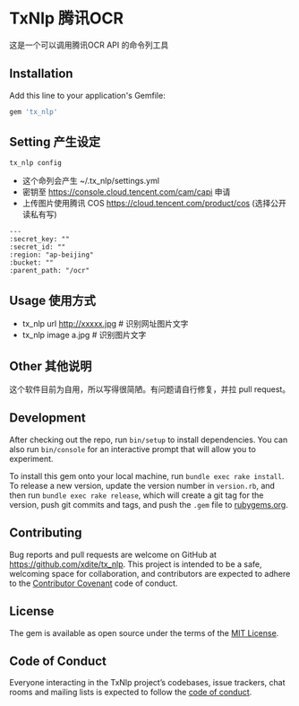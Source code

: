 # TxNlp 腾讯OCR

这是一个可以调用腾讯OCR API 的命令列工具

## Installation

Add this line to your application's Gemfile:

```ruby
gem 'tx_nlp'
```

## Setting 产生设定

`tx_nlp config`

* 这个命列会产生 ~/.tx_nlp/settings.yml
* 密钥至 <https://console.cloud.tencent.com/cam/capi> 申请
* 上传图片使用腾讯 COS https://cloud.tencent.com/product/cos  (选择公开读私有写)

```
---
:secret_key: ""
:secret_id: ""
:region: "ap-beijing"
:bucket: ""
:parent_path: "/ocr"

```


## Usage 使用方式

* tx_nlp url http://xxxxx.jpg # 识别网址图片文字
* tx_nlp image a.jpg # 识别图片文字


## Other 其他说明

这个软件目前为自用，所以写得很简陋。有问题请自行修复，并拉 pull request。



## Development

After checking out the repo, run `bin/setup` to install dependencies. You can also run `bin/console` for an interactive prompt that will allow you to experiment.

To install this gem onto your local machine, run `bundle exec rake install`. To release a new version, update the version number in `version.rb`, and then run `bundle exec rake release`, which will create a git tag for the version, push git commits and tags, and push the `.gem` file to [rubygems.org](https://rubygems.org).

## Contributing

Bug reports and pull requests are welcome on GitHub at https://github.com/xdite/tx_nlp. This project is intended to be a safe, welcoming space for collaboration, and contributors are expected to adhere to the [Contributor Covenant](http://contributor-covenant.org) code of conduct.

## License

The gem is available as open source under the terms of the [MIT License](https://opensource.org/licenses/MIT).

## Code of Conduct

Everyone interacting in the TxNlp project’s codebases, issue trackers, chat rooms and mailing lists is expected to follow the [code of conduct](https://github.com/[USERNAME]/tx_nlp/blob/master/CODE_OF_CONDUCT.md).
